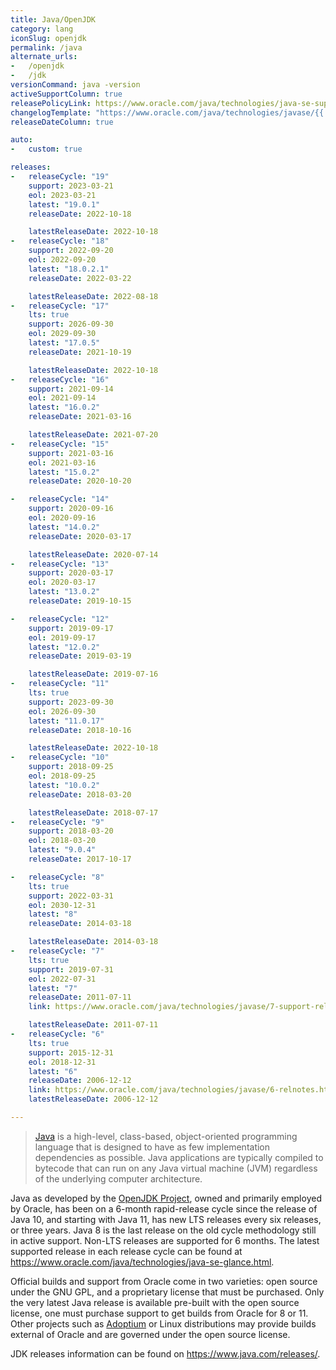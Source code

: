 ```yaml
---
title: Java/OpenJDK
category: lang
iconSlug: openjdk
permalink: /java
alternate_urls:
-   /openjdk
-   /jdk
versionCommand: java -version
activeSupportColumn: true
releasePolicyLink: https://www.oracle.com/java/technologies/java-se-support-roadmap.html
changelogTemplate: "https://www.oracle.com/java/technologies/javase/{{'__LATEST__'|replace:'.','-'}}-relnotes.html"
releaseDateColumn: true

auto:
-   custom: true

releases:
-   releaseCycle: "19"
    support: 2023-03-21
    eol: 2023-03-21
    latest: "19.0.1"
    releaseDate: 2022-10-18

    latestReleaseDate: 2022-10-18
-   releaseCycle: "18"
    support: 2022-09-20
    eol: 2022-09-20
    latest: "18.0.2.1"
    releaseDate: 2022-03-22

    latestReleaseDate: 2022-08-18
-   releaseCycle: "17"
    lts: true
    support: 2026-09-30
    eol: 2029-09-30
    latest: "17.0.5"
    releaseDate: 2021-10-19

    latestReleaseDate: 2022-10-18
-   releaseCycle: "16"
    support: 2021-09-14
    eol: 2021-09-14
    latest: "16.0.2"
    releaseDate: 2021-03-16

    latestReleaseDate: 2021-07-20
-   releaseCycle: "15"
    support: 2021-03-16
    eol: 2021-03-16
    latest: "15.0.2"
    releaseDate: 2020-10-20

-   releaseCycle: "14"
    support: 2020-09-16
    eol: 2020-09-16
    latest: "14.0.2"
    releaseDate: 2020-03-17

    latestReleaseDate: 2020-07-14
-   releaseCycle: "13"
    support: 2020-03-17
    eol: 2020-03-17
    latest: "13.0.2"
    releaseDate: 2019-10-15

-   releaseCycle: "12"
    support: 2019-09-17
    eol: 2019-09-17
    latest: "12.0.2"
    releaseDate: 2019-03-19

    latestReleaseDate: 2019-07-16
-   releaseCycle: "11"
    lts: true
    support: 2023-09-30
    eol: 2026-09-30
    latest: "11.0.17"
    releaseDate: 2018-10-16

    latestReleaseDate: 2022-10-18
-   releaseCycle: "10"
    support: 2018-09-25
    eol: 2018-09-25
    latest: "10.0.2"
    releaseDate: 2018-03-20

    latestReleaseDate: 2018-07-17
-   releaseCycle: "9"
    support: 2018-03-20
    eol: 2018-03-20
    latest: "9.0.4"
    releaseDate: 2017-10-17

-   releaseCycle: "8"
    lts: true
    support: 2022-03-31
    eol: 2030-12-31
    latest: "8"
    releaseDate: 2014-03-18

    latestReleaseDate: 2014-03-18
-   releaseCycle: "7"
    lts: true
    support: 2019-07-31
    eol: 2022-07-31
    latest: "7"
    releaseDate: 2011-07-11
    link: https://www.oracle.com/java/technologies/javase/7-support-relnotes.html#R170_361

    latestReleaseDate: 2011-07-11
-   releaseCycle: "6"
    lts: true
    support: 2015-12-31
    eol: 2018-12-31
    latest: "6"
    releaseDate: 2006-12-12
    link: https://www.oracle.com/java/technologies/javase/6-relnotes.html#R160_211
    latestReleaseDate: 2006-12-12

---
```


> [Java](https://www.oracle.com/java/) is a high-level, class-based, object-oriented programming
> language that is designed to have as few implementation dependencies as possible. Java
> applications are typically compiled to bytecode that can run on any Java virtual machine (JVM)
> regardless of the underlying computer architecture.

Java as developed by the [OpenJDK Project](https://openjdk.org/), owned and primarily employed by
Oracle, has been on a 6-month rapid-release cycle since the release of Java 10, and starting with
Java 11, has new LTS releases every six releases, or three years. Java 8 is the last release on the
old cycle methodology still in active support. Non-LTS releases are supported for 6 months. The
latest supported release in each release cycle can be found at
<https://www.oracle.com/java/technologies/java-se-glance.html>.

Official builds and support from Oracle come in two varieties: open source under the GNU GPL, and a
proprietary license that must be purchased. Only the very latest Java release is available pre-built
with the open source license, one must purchase support to get builds from Oracle for 8 or 11.
Other projects such as [Adoptium](https://adoptium.net/) or Linux distributions may provide builds
external of Oracle and are governed under the open source license.

JDK releases information can be found on <https://www.java.com/releases/>.
